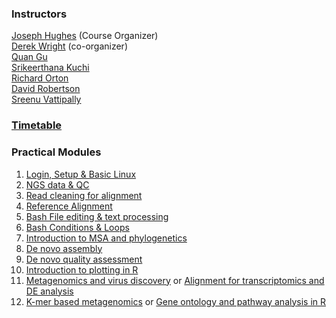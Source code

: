
### Instructors

[Joseph Hughes](https://www.gla.ac.uk/schools/infectionimmunity/staff/josephhughes/) (Course Organizer) \
[Derek Wright](https://www.gla.ac.uk/schools/infectionimmunity/staff/derekwright/) (co-organizer) \
[Quan Gu](https://www.gla.ac.uk/schools/infectionimmunity/staff/quangu/) \
[Srikeerthana Kuchi](https://www.gla.ac.uk/schools/infectionimmunity/staff/srikeerthanakuchi/) \
[Richard Orton](https://www.gla.ac.uk/schools/infectionimmunity/staff/richardorton/) \
[David Robertson](https://www.gla.ac.uk/schools/infectionimmunity/staff/davidrobertson/) \
[Sreenu Vattipally](https://www.gla.ac.uk/schools/infectionimmunity/staff/sreenuvattipally/)


### [Timetable](/images/TimetableProposal.pdf)

### Practical Modules
1. [Login, Setup & Basic Linux](docs/Basic_Linux.md)
2. [NGS data & QC](docs/NGS_data.md)
3. [Read cleaning for alignment](docs/Read_cleaning.md)
4. [Reference Alignment](docs/RefAlign.md)
5. [Bash File editing & text processing](docs/textFormatting.md)
6. [Bash Conditions & Loops](docs/conditions_loops.md)
7. [Introduction to MSA and phylogenetics](docs/Phylogenetics.md)
8. [De novo assembly](docs/DeNovoPracticals.md)
9.  [De novo quality assessment](docs/QualityAssessment.md)
10. [Introduction to plotting in R](docs/plottingR.md)
11. [Metagenomics and virus discovery](docs/Metagenomics.md) or [Alignment for transcriptomics and DE analysis](docs/Transcriptomics.md)
12. [K-mer based metagenomics](docs/KmerMetagenomics.md) or [Gene ontology and pathway analysis in R](docs/GeneOntologyPathway.md)
